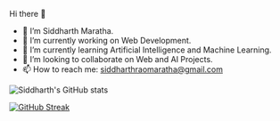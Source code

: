 Hi there 👋

- 👋 I’m Siddharth Maratha.
- 🔭 I’m currently working on Web Development.
- 🌱 I’m currently learning Artificial Intelligence and Machine Learning.
- 👯 I’m looking to collaborate on Web and AI Projects. 
- 📫 How to reach me: siddharthraomaratha@gmail.com

<!--  ![Siddharth's GitHub stats](https://github-readme-stats.vercel.app/api?username=siddharthmaratha&theme=highcontrast&show_icons=true)  -->
![Siddharth's GitHub stats](https://github-readme-stats.vercel.app/api?username=siddharthmaratha&show_icons=true&theme=dark)

[![GitHub Streak](https://github-readme-streak-stats.herokuapp.com/?user=siddharthmaratha&theme=neon-dark)](https://git.io/streak-stats)

